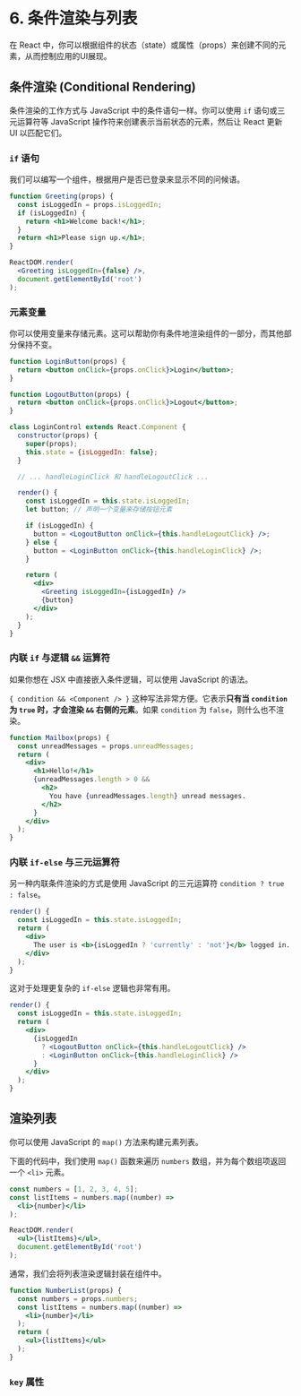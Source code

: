 # 6. 条件渲染与列表

在 React 中，你可以根据组件的状态（state）或属性（props）来创建不同的元素，从而控制应用的UI展现。

## 条件渲染 (Conditional Rendering)

条件渲染的工作方式与 JavaScript 中的条件语句一样。你可以使用 `if` 语句或三元运算符等 JavaScript 操作符来创建表示当前状态的元素，然后让 React 更新 UI 以匹配它们。

### `if` 语句

我们可以编写一个组件，根据用户是否已登录来显示不同的问候语。

```jsx
function Greeting(props) {
  const isLoggedIn = props.isLoggedIn;
  if (isLoggedIn) {
    return <h1>Welcome back!</h1>;
  }
  return <h1>Please sign up.</h1>;
}

ReactDOM.render(
  <Greeting isLoggedIn={false} />,
  document.getElementById('root')
);
```

### 元素变量

你可以使用变量来存储元素。这可以帮助你有条件地渲染组件的一部分，而其他部分保持不变。

```jsx
function LoginButton(props) {
  return <button onClick={props.onClick}>Login</button>;
}

function LogoutButton(props) {
  return <button onClick={props.onClick}>Logout</button>;
}

class LoginControl extends React.Component {
  constructor(props) {
    super(props);
    this.state = {isLoggedIn: false};
  }

  // ... handleLoginClick 和 handleLogoutClick ...

  render() {
    const isLoggedIn = this.state.isLoggedIn;
    let button; // 声明一个变量来存储按钮元素

    if (isLoggedIn) {
      button = <LogoutButton onClick={this.handleLogoutClick} />;
    } else {
      button = <LoginButton onClick={this.handleLoginClick} />;
    }

    return (
      <div>
        <Greeting isLoggedIn={isLoggedIn} />
        {button}
      </div>
    );
  }
}
```

### 内联 `if` 与逻辑 `&&` 运算符

如果你想在 JSX 中直接嵌入条件逻辑，可以使用 JavaScript 的语法。

`{ condition && <Component /> }` 这种写法非常方便。它表示**只有当 `condition` 为 `true` 时，才会渲染 `&&` 右侧的元素**。如果 `condition` 为 `false`，则什么也不渲染。

```jsx
function Mailbox(props) {
  const unreadMessages = props.unreadMessages;
  return (
    <div>
      <h1>Hello!</h1>
      {unreadMessages.length > 0 &&
        <h2>
          You have {unreadMessages.length} unread messages.
        </h2>
      }
    </div>
  );
}
```

### 内联 `if-else` 与三元运算符

另一种内联条件渲染的方式是使用 JavaScript 的三元运算符 `condition ? true : false`。

```jsx
render() {
  const isLoggedIn = this.state.isLoggedIn;
  return (
    <div>
      The user is <b>{isLoggedIn ? 'currently' : 'not'}</b> logged in.
    </div>
  );
}
```
这对于处理更复杂的 `if-else` 逻辑也非常有用。

```jsx
render() {
  const isLoggedIn = this.state.isLoggedIn;
  return (
    <div>
      {isLoggedIn
        ? <LogoutButton onClick={this.handleLogoutClick} />
        : <LoginButton onClick={this.handleLoginClick} />
      }
    </div>
  );
}
```

## 渲染列表

你可以使用 JavaScript 的 `map()` 方法来构建元素列表。

下面的代码中，我们使用 `map()` 函数来遍历 `numbers` 数组，并为每个数组项返回一个 `<li>` 元素。

```jsx
const numbers = [1, 2, 3, 4, 5];
const listItems = numbers.map((number) =>
  <li>{number}</li>
);

ReactDOM.render(
  <ul>{listItems}</ul>,
  document.getElementById('root')
);
```

通常，我们会将列表渲染逻辑封装在组件中。

```jsx
function NumberList(props) {
  const numbers = props.numbers;
  const listItems = numbers.map((number) =>
    <li>{number}</li>
  );
  return (
    <ul>{listItems}</ul>
  );
}
```

### `key` 属性

 
